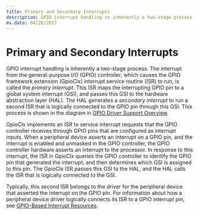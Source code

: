 ```yaml
---
title: Primary and Secondary Interrupts
description: GPIO interrupt handling is inherently a two-stage process.
ms.date: 04/20/2017
---
```


# Primary and Secondary Interrupts


GPIO interrupt handling is inherently a two-stage process. The interrupt from the general-purpose I/O (GPIO) controller, which causes the GPIO framework extension (GpioClx) interrupt service routine (ISR) to run, is called the *primary interrupt*. This ISR maps the interrupting GPIO pin to a global system interrupt (GSI), and passes this GSI to the hardware abstraction layer (HAL). The HAL generates a *secondary interrupt* to run a second ISR that is logically connected to the GPIO pin through this GSI. This process is shown in the diagram in [GPIO Driver Support Overview](./gpio-driver-support-overview.md).

GpioClx implements an ISR to service interrupt requests that the GPIO controller receives through GPIO pins that are configured as interrupt inputs. When a peripheral device asserts an interrupt on a GPIO pin, and the interrupt is enabled and unmasked in the GPIO controller, the GPIO controller hardware asserts an interrupt to the processor. In response to this interrupt, the ISR in GpioClx queries the GPIO controller to identify the GPIO pin that generated the interrupt, and then determines which GSI is assigned to this pin. The GpioClx ISR passes this GSI to the HAL, and the HAL calls the ISR that is logically connected to the GSI.

Typically, this second ISR belongs to the driver for the peripheral device that asserted the interrupt on the GPIO pin. For information about how a peripheral device driver logically connects its ISR to a GPIO interrupt pin, see [GPIO-Based Interrupt Resources](./gpio-based-interrupt-resources.md).

 

